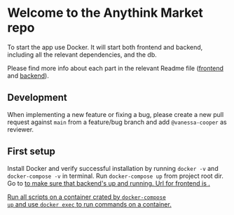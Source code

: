 # Welcome to the Anythink Market repo

To start the app use Docker. It will start both frontend and backend, including all the relevant dependencies, and the db.

Please find more info about each part in the relevant Readme file ([frontend](frontend/readme.md) and [backend](backend/README.md)).

## Development

When implementing a new feature or fixing a bug, please create a new pull request against `main` from a feature/bug branch and add `@vanessa-cooper` as reviewer.

## First setup

Install Docker and verify successful installation by running <code>docker -v</code> and <code>docker-compose -v</code> in terminal.
Run <code>docker-compose up</code> from project root dir.
Go to <a href=http://localhost:3000/api/ping /> to make sure that backend's up and running.
Url for frontend is <a href=http://localhost:3001/register>.

Run all scripts on a container crated by <code>docker-compose up</code> and use <code>docker exec</code> to run commands on a container.
